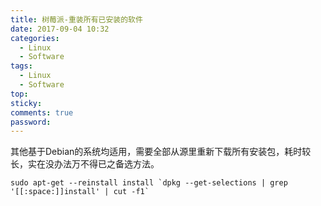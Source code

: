 ```yaml
---
title: 树莓派-重装所有已安装的软件
date: 2017-09-04 10:32
categories:
  - Linux
  - Software
tags:
  - Linux
  - Software
top: 
sticky:
comments: true
password: 
---
```

其他基于Debian的系统均适用，需要全部从源里重新下载所有安装包，耗时较长，实在没办法万不得已之备选方法。
<!-- more -->

```
sudo apt-get --reinstall install `dpkg --get-selections | grep '[[:space:]]install' | cut -f1`
```